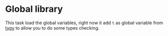 # Global library

This task load the global variables, right now it add `t` as  global variable from [typy](https://www.npm.com/package/typy) to allow you to do some types checking.
